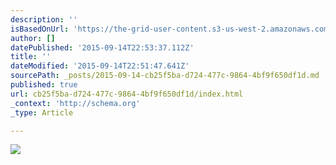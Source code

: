 ```yaml
---
description: ''
isBasedOnUrl: 'https://the-grid-user-content.s3-us-west-2.amazonaws.com/ce6a12c9-aeea-45ef-a10d-88be4952b7aa.jpg'
author: []
datePublished: '2015-09-14T22:53:37.112Z'
title: ''
dateModified: '2015-09-14T22:51:47.641Z'
sourcePath: _posts/2015-09-14-cb25f5ba-d724-477c-9864-4bf9f650df1d.md
published: true
url: cb25f5ba-d724-477c-9864-4bf9f650df1d/index.html
_context: 'http://schema.org'
_type: Article

---
```

![](https://the-grid-user-content.s3-us-west-2.amazonaws.com/ce6a12c9-aeea-45ef-a10d-88be4952b7aa.jpg)